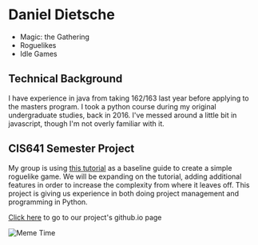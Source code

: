 # Daniel Dietsche

* Magic: the Gathering
* Roguelikes
* Idle Games

## Technical Background
I have experience in java from taking 162/163 last year before applying to the masters program. I took a python course during my original undergraduate studies, back in 2016. I've messed around a little bit in javascript, though I'm not overly familiar with it.

## CIS641 Semester Project
My group is using [this tutorial](http://rogueliketutorials.com/tutorials/tcod/v2/) as a baseline guide to create a simple roguelike game. We will be expanding on the tutorial, adding additional features in order to increase the complexity from where it leaves off. This project is giving us experience in both doing project management and programming in Python.

[Click here](https://alexbilledeaux.github.io/GVSU-CIS641-PythonGameGuys/) to go to our project's github.io page

![Meme Time](https://preview.redd.it/6q6azrp3e5t41.jpg?auto=webp&s=f28cfc10f24869ca00716d01ecb8af45e1caf9f0)
